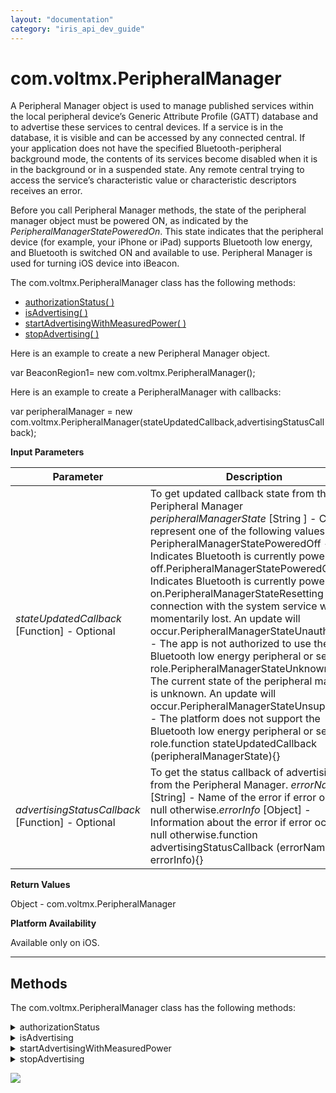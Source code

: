 ```yaml
---
layout: "documentation"
category: "iris_api_dev_guide"
---
```

                             


com.voltmx.PeripheralManager
==========================

A Peripheral Manager object is used to manage published services within the local peripheral device’s Generic Attribute Profile (GATT) database and to advertise these services to central devices. If a service is in the database, it is visible and can be accessed by any connected central. If your application does not have the specified Bluetooth-peripheral background mode, the contents of its services become disabled when it is in the background or in a suspended state. Any remote central trying to access the service’s characteristic value or characteristic descriptors receives an error.

Before you call Peripheral Manager methods, the state of the peripheral manager object must be powered ON, as indicated by the _PeripheralManagerStatePoweredOn_. This state indicates that the peripheral device (for example, your iPhone or iPad) supports Bluetooth low energy, and Bluetooth is switched ON and available to use. Peripheral Manager is used for turning iOS device into iBeacon.

The com.voltmx.PeripheralManager class has the following methods:

*   [authorizationStatus( )](#authoriz)
*   [isAdvertising( )](#isAdvert)
*   [startAdvertisingWithMeasuredPower( )](#startAdv)
*   [stopAdvertising( )](#stopAdve)

Here is an example to create a new Peripheral Manager object.

var BeaconRegion1= new com.voltmx.PeripheralManager();

Here is an example to create a PeripheralManager with callbacks:

var peripheralManager = new com.voltmx.PeripheralManager(stateUpdatedCallback,advertisingStatusCallback);

**Input Parameters**

  
| Parameter | Description |
| --- | --- |
| _stateUpdatedCallback_ \[Function\] - Optional | To get updated callback state from the Peripheral Manager _peripheralManagerState_ \[String \] - Can represent one of the following values:  PeripheralManagerStatePoweredOff - Indicates Bluetooth is currently powered off.PeripheralManagerStatePoweredOn - Indicates Bluetooth is currently powered on.PeripheralManagerStateResetting - The connection with the system service was momentarily lost. An update will occur.PeripheralManagerStateUnauthorized - The app is not authorized to use the Bluetooth low energy peripheral or server role.PeripheralManagerStateUnknown - The current state of the peripheral manager is unknown. An update will occur.PeripheralManagerStateUnsupported - The platform does not support the Bluetooth low energy peripheral or server role.function stateUpdatedCallback (peripheralManagerState){} |
| _advertisingStatusCallback_ \[Function\] - Optional | To get the status callback of advertising from the Peripheral Manager. _errorName_ \[String\] - Name of the error if error occurrs, null otherwise._errorInfo_ \[Object\] - Information about the error if error occurs, null otherwise.function advertisingStatusCallback (errorName, errorInfo){} |

**Return Values**

Object - com.voltmx.PeripheralManager

**Platform Availability**

Available only on iOS.

* * *

Methods
-------

The com.voltmx.PeripheralManager class has the following methods:


<details close markdown="block"><summary id="authoriz">authorizationStatus</summary>

The authorization status of an application is managed by the system and determined by several factors. Applications must be clearly authorized to share data using Bluetooth services while in the background state. The system automatically displays a request for user authorization when your app first attempts to use Bluetooth services to share data.

Calling this method does not prompt the user for access. Instead, you can use this method to detect restricted access and simply hide any affected UI features from the user.

**Syntax**

<<PeripheralObject>>.authorizationStatus( )

**Input Parameters**

None

**Example**

{% highlight VoltMx %}var authorizationStatus1 = PeripheralManager1.authorizationStatus(); 

{% endhighlight %}

**Return Values**

String

Returns any one of the following values:

  
| Return Value | Description |
| --- | --- |
| PeripheralManagerAuthorizationStatusDetermined | The user has made a choice regarding whether this application can share data using Bluetooth services while in the background state. |
| PeripheralManagerAuthorizationStatusRestricted | This application is not authorized to share data using Bluetooth services while in the background state. The user cannot change this application's status, possibly due to active restrictions such as parental controls. |
| PeripheralManagerAuthorizationStatusDenied | The user clearly denied this app from sharing data using Bluetooth services while in the background state. |
| PeripheralManagerAuthorizationStatusAuthorized | This application is authorized to share data using Bluetooth services while in the background state. |

**Platform Availability**

Available only on iOS.

* * *

</details>
<details close markdown="block"><summary id="isAdvert">isAdvertising</summary>

To determine if the Peripheral Manager is currently advertising data.

**Syntax**

<<PeripheralObject>>.isAdvertising( )

**Input Parameters**

None

**Example**

{% highlight VoltMx %}var isAdvertising1 = PeripheralManager1.isAdvertising();
{% endhighlight %}

**Return Values**

Boolean

**Platform Availability**

Available only on iOS.

* * *

</details>
<details close markdown="block"><summary id="startAdv">startAdvertisingWithMeasuredPower</summary>

Starts advertising beacon data with Measured Power.

**Syntax**

<<PeripheralObject>>.startAdvertisingWithMeasuredPower()

**Input Parameters**

  
| Parameter | Description |
| --- | --- |
| _beaconRegion_ \[Object\] - com.voltmx.BeaconRegion | A Beacon Region whose data is to be advertised. |
| _measuredPower_ \[Number\] - Optional | The Received Signal Strength Indicator (RSSI) value (measured in decibels) for the device. This value represents the measured strength of the beacon from one meter away and is used during ranging. Specify null to use the default value for the device. |

**Example**

{% highlight VoltMx %}PeripheralManager1.startAdvertisingWithMeasuredPower(beaconRegion, measuredPower);

{% endhighlight %}

**Return Values**

None

**Platform Availability**

Available only on iOS.

* * *

</details>
<details close markdown="block"><summary id="stopAdve">stopAdvertising</summary>

Stops advertising Peripheral Manager data.

**Syntax**

<<PeripheralObject>>.stopAdvertising( )

**Input Parameters**

None

**Example**

{% highlight VoltMx %}var stopAdvertising1 = PeripheralManager1.stopAdvertising(); 

{% endhighlight %}

**Return Values**

None

**Platform Availability**

Available only on iOS.

* * *

</details>

![](resources/prettify/onload.png)
